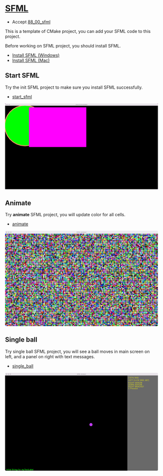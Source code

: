 # [SFML](https://www.sfml-dev.org/)

- Accept [88_00_sfml](https://classroom.github.com/a/lmBlzeTZ)

This is a template of CMake project, you can add your SFML code to this project.

Before working on SFML project, you should install SFML.

- [Install SFML (Windows)](https://drive.google.com/file/d/1fHHAV7YIhNbrM-Zl0X-EJ879DS94JxZC/view?usp=sharing)
- [Install SFML (Mac)](https://docs.google.com/document/d/1x1n6g70OMr4AjLbf73KOd5mDQu-2EU29XKltka4jQ5g/edit?usp=sharing)


## Start SFML

Try the init SFML project to make sure you install SFML successfully.

- [start_sfml](start_sfml/main.cpp)

![start_sfml](start_sfml/start_sfml.png)


## Animate

Try **animate** SFML project, you will update color for all cells.

- [animate](animate/main.cpp)
 
![animate](animate/animate.png)


## Single ball

Try single ball SFML project, you will see a ball moves in main screen on left, and a panel on right with text messages.

- [single_ball](single_ball)

![single_ball](single_ball/single_ball.png)
